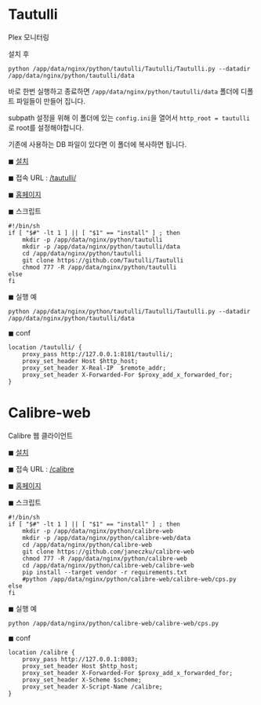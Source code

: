 # Tautulli #

Plex 모니터링

설치 후 

```python /app/data/nginx/python/tautulli/Tautulli/Tautulli.py --datadir /app/data/nginx/python/tautulli/data```

바로 한번 실행하고 종료하면 ```/app/data/nginx/python/tautulli/data``` 폴더에 디폴트 파일들이 만들어 집니다. 

subpath 설정을 위해 이 폴더에 있는 ```config.ini```을 열어서 ```http_root = tautulli``` 로 root를 설정해야합니다.

기존에 사용하는 DB 파일이 있다면 이 폴더에 복사하면 됩니다.


◼ [설치](/nginx/normal/install?title=myComix&script_url=https://raw.githubusercontent.com/soju6jan/nginx_support/main/install/python/tautulli.sh&arg=install)

◼ 접속 URL : [/tautulli/](/tautulli/)

◼ [홈페이지](https://tautulli.com/)

◼ 스크립트
```
#!/bin/sh
if [ "$#" -lt 1 ] || [ "$1" == "install" ] ; then
    mkdir -p /app/data/nginx/python/tautulli
    mkdir -p /app/data/nginx/python/tautulli/data
    cd /app/data/nginx/python/tautulli
    git clone https://github.com/Tautulli/Tautulli
    chmod 777 -R /app/data/nginx/python/tautulli
else
fi
```

◼ 실행 예
```
python /app/data/nginx/python/tautulli/Tautulli/Tautulli.py --datadir /app/data/nginx/python/tautulli/data
```

◼ conf
```
location /tautulli/ {
    proxy_pass http://127.0.0.1:8181/tautulli/;
    proxy_set_header Host $http_host;            
    proxy_set_header X-Real-IP  $remote_addr;
    proxy_set_header X-Forwarded-For $proxy_add_x_forwarded_for;
}
```


# Calibre-web #

Calibre 웹 클라이언트


◼ [설치](/nginx/normal/install?title=myComix&script_url=https://raw.githubusercontent.com/soju6jan/nginx_support/main/install/python/calibre.sh&arg=install)

◼ 접속 URL : [/calibre](/calibre)

◼ [홈페이지](https://github.com/janeczku/calibre-web)

◼ 스크립트
```
#!/bin/sh
if [ "$#" -lt 1 ] || [ "$1" == "install" ] ; then
    mkdir -p /app/data/nginx/python/calibre-web
    mkdir -p /app/data/nginx/python/calibre-web/data
    cd /app/data/nginx/python/calibre-web
    git clone https://github.com/janeczku/calibre-web
    chmod 777 -R /app/data/nginx/python/calibre-web
    cd /app/data/nginx/python/calibre-web/calibre-web
    pip install --target vendor -r requirements.txt
    #python /app/data/nginx/python/calibre-web/calibre-web/cps.py
else
fi
```

◼ 실행 예
```
python /app/data/nginx/python/calibre-web/calibre-web/cps.py
```

◼ conf
```
location /calibre {
    proxy_pass http://127.0.0.1:8083;
    proxy_set_header Host $http_host;
    proxy_set_header X-Forwarded-For $proxy_add_x_forwarded_for;
    proxy_set_header X-Scheme $scheme;
    proxy_set_header X-Script-Name /calibre;
}
```




